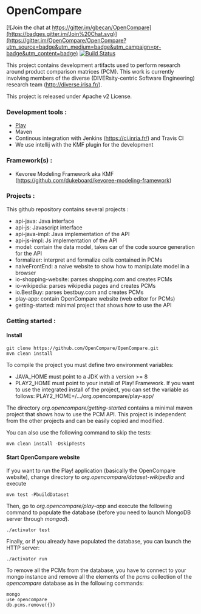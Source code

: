 OpenCompare
===========

[![Join the chat at https://gitter.im/gbecan/OpenCompare](https://badges.gitter.im/Join%20Chat.svg)](https://gitter.im/OpenCompare/OpenCompare?utm_source=badge&utm_medium=badge&utm_campaign=pr-badge&utm_content=badge)
[![Build Status](https://travis-ci.org/OpenCompare/OpenCompare.svg?branch=master)](https://travis-ci.org/OpenCompare/OpenCompare)

This project contains development artifacts used to perform research around product comparison matrices (PCM). This work is currently involving members of the diverse (DIVERsity-centric Software Engineering) research team (http://diverse.irisa.fr/).

This project is released under Apache v2 License.

### Development tools :
 * [Play](https://www.playframework.com/)
 * Maven
 * Continous integration with Jenkins (https://ci.inria.fr/) and Travis CI
 * We use intellij with the KMF plugin for the development

### Framework(s) :
 
 *  Kevoree Modeling Framework aka KMF (https://github.com/dukeboard/kevoree-modeling-framework)

### Projects :
This github repository contains several projects :

* api-java: Java interface
* api-js: Javascript interface
* api-java-impl: Java implementation of the API
* api-js-impl: Js implementation of the API
* model: contain the data model, takes car of the code source generation for the API
* formalizer: interpret and formalize cells contained in PCMs
* naiveFrontEnd: a naive website to show how to manipulate model in a browser
* io-shopping-website: parses shopping.com and creates PCMs
* io-wikipedia: parses wikipedia pages and creates PCMs
* io.BestBuy: parses bestbuy.com and creates PCMs
* play-app: contain OpenCompare website (web editor for PCMs)
* getting-started: minimal project that shows how to use the API

### Getting started :

#### Install
    git clone https://github.com/OpenCompare/OpenCompare.git
    mvn clean install

To compile the project you must define two environment variables:
* JAVA\_HOME must point to a JDK with a version >= 8
* PLAY2\_HOME must point to your install of Play! Framework. If you want to use the integrated install of the project, you can set the variable as follows: PLAY2\_HOME=/.../org.opencompare/play-app/

The directory _org.opencompare/getting-started_ contains a minimal maven project that shows how to use the PCM API. This project is independent from the other projects and can be easily copied and modified.

You can also use the following command to skip the tests: 

    mvn clean install -DskipTests

#### Start OpenCompare website
If you want to run the Play! application (basically the OpenCompare website), change directory to
_org.opencompare/dataset-wikipedia_
and execute 

    mvn test -PbuildDataset

Then, go to _org.opencompare/play-app_ and execute the following command to populate the database (before you need to launch MongoDB server through _mongod_).

    ./activator test

Finally, or if you already have populated the database, you can launch the HTTP server:

    ./activator run

To remove all the PCMs from the database, you have to connect to your mongo instance and remove all the elements of the _pcms_ collection of the _opencompare_ database as in the following commands:

    mongo
    use opencompare
    db.pcms.remove({})
